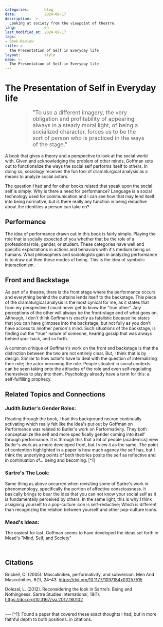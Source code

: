 ```yaml
---
categories:       blog
date:             2024-08-17
description:  >-
  Looking at society from the viewpoint of theatre.
lang:             en
last_modified_at: 2024-08-17
tags:
- Book-Review
title: >-
  The Presentation of Self in Everyday life
layout:           style
name: >-
  The Presentation of Self in Everyday life
---
```


# The Presentation of Self in Everyday life

<figure class="container-lg" style="padding: 0;">
    <blockquote class="blockquote" style="font-size: 18px;">
    <p>"To use a different imagery, the very obligation and profitability of appearing always in a steady moral light, of being a socialized character, forces us to be the sort of person who is practiced in the ways of the stage."</p>
    </blockquote>
</figure>

A book that gives a theory and a perspective to look at the social world with. Given and acknowledging the problem of other minds, Goffman sets out to functionalize the ways the social self performs itself to others. In doing so, sociology receives the fun tool of dramaturgical analysis as a means to analyze social actors. 

The question I had and for other books related that speak upon the social self is simply: Why is there a need for performance? Language is a social technology used for communication and I can see how that may lend itself into being normative, but is there really any function in being reductive about the identities a person can take on? 

## Performance

The idea of performance drawn out in this book is fairly simple. Playing the role that is socially expected of you whether that be the role of a professional role, gender, or student. These categories have well and specific expectations in actions and behaviors with it's medium being us humans. What philosophers and sociologists gain in analyzing performance is to draw out then these modes of being. This is the idea of symbolic interactionism. 

## Front and Backstage

As part of a theatre, there is the front stage where the performance occurs and everything behind the curtains lends itself to the backstage. This piece of the dramaturgical analysis is the most cynical for me, as it states that from my perspective I could never get to know the "true other". Any perceptions of the other will always be the front-stage and of what goes on. Although, I don't think Goffman is exactly as fatalistic because he states that you can have glimpses into the backstage, but not fully as you don't have access to another person's mind. Such situations of the backstage, is finding out the "true" nature of someone, hearing gossip that was always behind your back, and so forth.

A common critique of Goffman's work on the front and backstage is that the distinction between the two are not entirely clear. But, I think that is by design. Similar to how actor's have to deal with the question of internalizing their role; the actor becoming the role. People situated in social contexts can be seen taking onto the attitudes of the role and even self-regulating themselves to play into them. Psychology already have a term for this: a self-fulfilling prophecy.

## Related Topics and Connections

### Judith Butler's Gender Roles:

Reading through the book, I had this background neuron continually activating which really felt like the idea's put out by Goffman on Performance was related to Butler's work on Performativity. They both conceptualize the self and more specifically gender coming into itself through performance. It is through this that a lot of people (academics) view Butler's work as a more developed front, but I view it as the same. The point of contention highlighted in a paper is how much agency the self has, but I think the underlying points of both theories posits the self as reflective and in continuation of... being and becoming. [^1]

### Sartre's The Look:

Same thing as above occurred when revisiting some of Sartre's work in phenomenology, specifically the portion of affective consciousness. It basically brings to bear the idea that you can not know your social self as it is fundamentally perceived by others. In the same light, this is why I think assigning yourself to a pop-culture icon is self-reductive; Which is different than recognizing the relation between yourself and other pop-culture icons.

### Mead's Ideas:

The easiest for last. Goffman seems to have developed the ideas set forth in Mead's "Mind, Self, and Society"

<br/>

## Citations

Brickell, C. (2005). Masculinities, performativity, and subversion. Men And Masculinities, 8(1), 24–43. https://doi.org/10.1177/1097184x03257515

Dolezal, L. (2012). Reconsidering the look in Sartre’s: Being and Nothingness. Sartre Studies International, 18(1). https://doi.org/10.3167/ssi.2012.180102

<br/>
---
[^1]: Found a paper that covered these exact thoughts I had, but in more faithful depth to both positions. in citations.